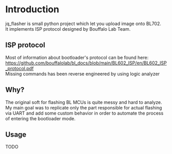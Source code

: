 # Introduction

jq_flasher is small python project which let you upload image onto BL702. \
It implements ISP protocol designed by Bouffalo Lab Team.

## ISP protocol

Most of information about bootloader's protocol can be found here: \
https://github.com/bouffalolab/bl_docs/blob/main/BL602_ISP/en/BL602_ISP_protocol.pdf \
Missing commands has been reverse engineered by using logic analyzer

## Why?

The original soft for flashing BL MCUs is quite messy and hard to analyze. \
My main goal was to replicate only the part responsible for actual flashing via UART and add some custom behavior
in order to automate the process of entering the bootloader mode. 

## Usage

TODO

